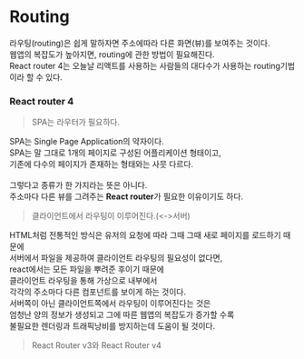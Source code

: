 # Routing
라우팅(routing)은 쉽게 말하자면 주소에따라 다른 화면(뷰)를 보여주는 것이다.<br>
웹앱의 복잡도가 높아지면, routing에 관한 방법이 필요해진다.<br>
React router 4는 오늘날 리액트를 사용하는 사람들의 대다수가 사용하는 routing기법이라 할 수 있다.

### React router 4
> SPA는 라우터가 필요하다.

SPA는 Single Page Application의 약자이다.<br>
SPA는 말 그대로 1개의 페이지로 구성된 어플리케이션 형태이고,<br>
기존에 다수의 페이지가 존재하는 형태와는 사뭇 다르다.<br><br>
그렇다고 종류가 한 가지라는 뜻은 아니다.<br>
주소마다 다른 뷰를 그려주는 **React router**가 필요한 이유이기도 하다.<br>

> 클라이언트에서 라우팅이 이루어진다.(<->서버)

HTML처럼 전통적인 방식은 유저의 요청에 따라 그때 그때 새로 페이지를 로드하기 때문에<br>
서버에서 파일을 제공하여 클라이언트 라우팅의 필요성이 없다면,<br>
react에서는 모든 파일을 뿌려준 후이기 때문에<br>
클라이언트 라우팅을 통해 가상으로 내부에서<br>
각각의 주소마다 다른 컴포넌트를 보이게 하는 것이다.<br>
서버쪽이 아닌 클라이언트쪽에서 라우팅이 이루어진다는 것은<br>
엄청난 양의 정보가 생성되고 그에 따른 웹앱의 복잡도가 증가할 수록<br>
불필요한 렌더링과 트래픽낭비를 방지하는데 도움이 될 것이다.<br>

> React Router v3와 React Router v4


